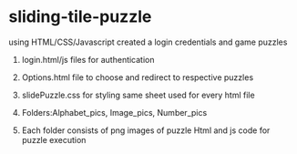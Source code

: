 # sliding-tile-puzzle
using HTML/CSS/Javascript created a login credentials and game puzzles

1. login.html/js files for authentication
2. Options.html file to choose and redirect to respective puzzles

3. slidePuzzle.css for styling same sheet used for every html file
4. Folders:Alphabet_pics, Image_pics, Number_pics

5. Each folder consists of png images of puzzle
Html and js code for puzzle execution



